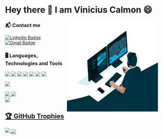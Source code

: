 # Hey there 👋 I am Vinicius Calmon 😄

<img align="right" alt="cmulay | Read Book" src="https://github.com/MeIzSaiPranav/MeIzSaiPranav/blob/main/gifs/multi.gif" width="300" height="300" />

### 📬 Contact me

[![Linkedin Badge](https://img.shields.io/badge/-LinkedIn-blue?style=for-the-badge&logo=Linkedin&logoColor=white&link=https://https://www.linkedin.com/in/viniciusfcalmon/)](https://www.linkedin.com/in/viniciusfcalmon/)[![Gmail Badge](https://img.shields.io/badge/-Gmail-c14438?style=for-the-badge&logo=Gmail&logoColor=white&link=mailto:viniciuscalmon1@gmail.com)](mailto:viniciuscalmon1@gmail.com)

### 🖥 Languages, Technologies and Tools

![](https://img.shields.io/badge/-VISUAL%20STUDIO%20CODE-blue)
![](https://img.shields.io/badge/-SPRING%20TOOL-brightgreen)
![](https://img.shields.io/badge/-JAVA-red)
![](https://img.shields.io/badge/-SQL-blue)
![](https://img.shields.io/badge/-HTML-orange)
![](https://img.shields.io/badge/-JAVASCRIPT-yellow)
![](https://img.shields.io/badge/-CSS-blue)

<p align="left">
<img src="https://readme-typing-svg.herokuapp.com?color=F77247&width=420&lines=A+Passionate+Developer+From+Brazil%E2%9C%8C%EF%B8%8F;Working+In+SulAméricaTeam%E2%9D%A4%EF%B8%8F">
</p>

<div align="left">
  <a href="https://github.com/ViniciusCalmon">
  <img height="180em" src="https://github-readme-stats.vercel.app/api?username=ViniciusCalmon&show_icons=true&theme=dracula&include_all_commits=true&count_private=true&cache_seconds=1800"/>
    <img height="180em" src="https://github-readme-stats.vercel.app/api/top-langs/?username=ViniciusCalmon&layout=compact&langs_count=7&theme=dracula&cache_seconds=1800"/>
    
</div>
    <div align="left">
    <img src="https://github-readme-streak-stats.herokuapp.com/?user=ViniciusCalmon&theme=dark">
    </div>
    <h2>🏆 GitHub Trophies</h2>
    <img src="https://github-profile-trophy.vercel.app/?username=barbisliboni&theme=nord&column=7" >
    <img align="center" src="https://github.com/ViniciusCalmon/ViniciusCalmon/blob/output/workflows/github-contribution-grid-snake.gif">
</div>

